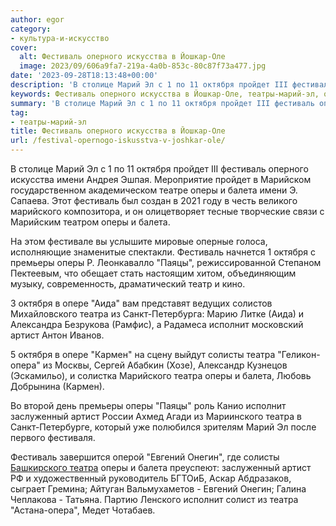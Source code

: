 ```yaml
---
author: egor
category:
- культура-и-искусство
cover:
  alt: Фестиваль оперного искусства в Йошкар-Оле
  image: 2023/09/606a9fa7-219a-4a0b-853c-80c87f73a477.jpg
date: '2023-09-28T18:13:48+00:00'
description: 'В столице Марий Эл с 1 по 11 октября пройдет III фестиваль оперного искусства имени Андрея Эшпая. Мероприятие пройдет в Марийском государственном...'
keywords: Фестиваль оперного искусства в Йошкар-Оле, театры-марий-эл, оперы, театра, октября, фестиваль, балета, исполнит, артист, марий, пройдет, имени, марийского, премьеры, паяцы, опере, аида
summary: 'В столице Марий Эл с 1 по 11 октября пройдет III фестиваль оперного искусства имени Андрея Эшпая. Мероприятие пройдет в Марийском государственном...'
tag:
- театры-марий-эл
title: Фестиваль оперного искусства в Йошкар-Оле
url: /festival-opernogo-iskusstva-v-joshkar-ole/
---
```


В столице Марий Эл с 1 по 11 октября пройдет III фестиваль оперного искусства имени Андрея Эшпая. Мероприятие пройдет в Марийском государственном академическом театре оперы и балета имени Э. Сапаева. Этот фестиваль был создан в 2021 году в честь великого марийского композитора, и он олицетворяет тесные творческие связи с Марийским театром оперы и балета.

На этом фестивале вы услышите мировые оперные голоса, исполняющие знаменитые спектакли. Фестиваль начнется 1 октября с премьеры оперы Р. Леонкавалло "Паяцы", режиссированной Степаном Пектеевым, что обещает стать настоящим хитом, объединяющим музыку, современность, драматический театр и кино.

3 октября в опере "Аида" вам представят ведущих солистов Михайловского театра из Санкт-Петербурга: Марию Литке (Аида) и Александра Безрукова (Рамфис), а Радамеса исполнит московский артист Антон Иванов.

5 октября в опере "Кармен" на сцену выйдут солисты театра "Геликон-опера" из Москвы, Сергей Абабкин (Хозе), Александр Кузнецов (Эскамильо), и солистка Марийского театра оперы и балета, Любовь Добрынина (Кармен).

Во второй день премьеры оперы "Паяцы" роль Канио исполнит заслуженный артист России Ахмед Агади из Мариинского театра в Санкт-Петербурге, который уже полюбился зрителям Марий Эл после первого фестиваля.

Фестиваль завершится оперой "Евгений Онегин", где солисты [Башкирского театра](https://www.bashopera.ru/) оперы и балета преуспеют: заслуженный артист РФ и художественный руководитель БГТОиБ, Аскар Абдразаков, сыграет Гремина; Айтуган Вальмухаметов \- Евгений Онегин; Галина Чеплакова \- Татьяна. Партию Ленского исполнит солист из театра "Астана-опера", Медет Чотабаев.